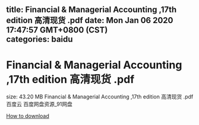 
title: Financial & Managerial Accounting ,17th edition 高清现货 .pdf
date: Mon Jan 06 2020 17:47:57 GMT+0800 (CST)    
categories: baidu
---

# Financial & Managerial Accounting ,17th edition 高清现货 .pdf
size: 43.20 MB
 Financial & Managerial Accounting ,17th edition 高清现货 .pdf 百度云 百度网盘资源_91网盘
 

[How to download](https://bpcam.bemobtrk.com/go/2ceec3aa-1ca2-46d6-b9ff-aaa5c184517c?jno=2884)